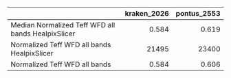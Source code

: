 |                                                    |   kraken_2026 |   pontus_2553 |
|:---------------------------------------------------|--------------:|--------------:|
| Median Normalized Teff WFD all bands HealpixSlicer |         0.584 |         0.619 |
| Normalized Teff WFD all bands HealpixSlicer        |     21495     |     23400     |
| Normalized Teff WFD all bands                      |         0.584 |         0.606 |
